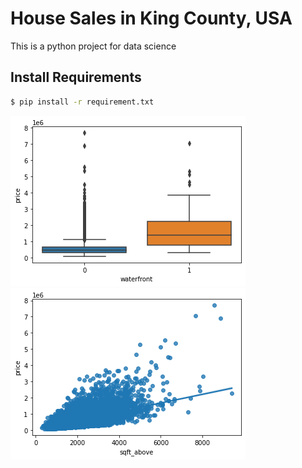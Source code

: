 # House Sales in King County, USA
This is a python project for data science

## Install Requirements
```bash
$ pip install -r requirement.txt

```
![model's output](./output1.png)
![model's output](./output2.png)
